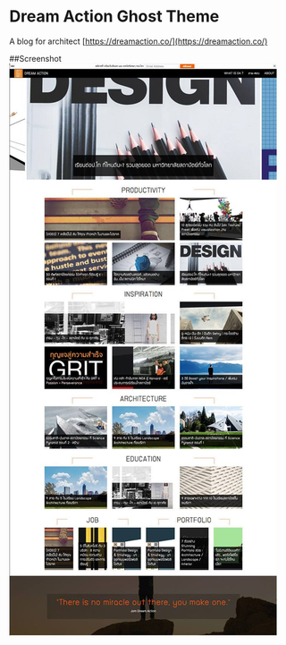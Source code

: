 # Dream Action Ghost Theme 
A blog for architect
[https://dreamaction.co/](https://dreamaction.co/)

##Screenshot
![screenshot](/screenshot.jpg)